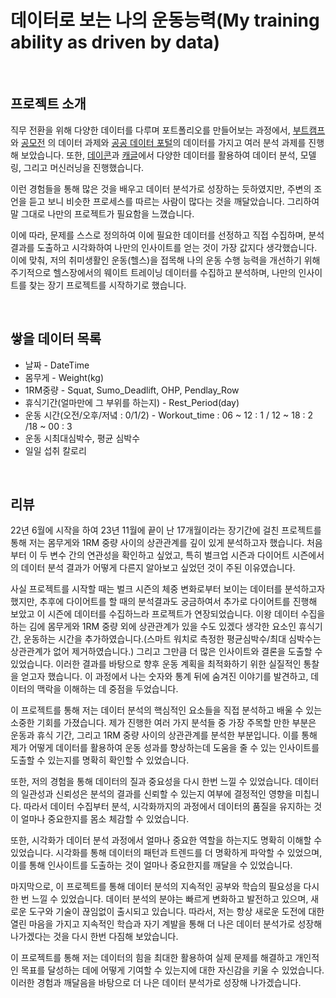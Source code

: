 #  데이터로 보는 나의 운동능력(My training ability as driven by data)

<br/>

## 프로젝트 소개

직무 전환을 위해 다양한 데이터를 다루며 포트폴리오를 만들어보는 과정에서, [부트캠프](https://github.com/siilver94/Stock-data-collection-analysis-and-visualization)와 [공모전](https://github.com/siilver94/Stock-investment-automation) 의 데이터 과제와 [공공 데이터 포털](https://github.com/siilver94/get-forecast-from-open-api)의 데이터를 가지고 여러 분석 과제를 진행해 보았습니다.
또한, [데이콘](https://github.com/siilver94/Customer-Gender-Prediction)과 [캐글](https://github.com/siilver94/Analysis-for-Opening-a-Bakery/tree/main)에서 다양한 데이터를 활용하여 데이터 분석, 모델링, 그리고 머신러닝을 진행했습니다.

이런 경험들을 통해 많은 것을 배우고 데이터 분석가로 성장하는 듯하였지만, 주변의 조언을 듣고 보니 비슷한 프로세스를 따르는 사람이 많다는 것을 깨달았습니다. 그리하여 말 그대로 나만의 프로젝트가 필요함을 느꼈습니다.

이에 따라, 문제를 스스로 정의하여 이에 필요한 데이터를 선정하고 직접 수집하며, 분석 결과를 도출하고 시각화하여 나만의 인사이트를 얻는 것이 가장 값지다 생각했습니다.
이에 맞춰, 저의 취미생활인 운동(헬스)을 접목해 나의 운동 수행 능력을 개선하기 위해 주기적으로 헬스장에서의 웨이트 트레이닝 데이터를 수집하고 분석하며, 나만의 인사이트를 찾는 장기 프로젝트를 시작하기로 했습니다.

<br/>

## 쌓을 데이터 목록

- 날짜 - DateTime
- 몸무게 - Weight(kg)
- 1RM중량 - Squat, Sumo_Deadlift, OHP, Pendlay_Row
- 휴식기간(얼마만에 그 부위를 하는지) - Rest_Period(day)
- 운동 시간(오전/오후/저녘 : 0/1/2) - Workout_time : 06 ~ 12 : 1  /  12 ~ 18 : 2 /18 ~ 00  : 3
- 운동 시최대심박수, 평균 심박수
- 일일 섭취 칼로리
  
<br/>

  ## 리뷰

  22년 6월에 시작을 하여 23년 11월에 끝이 난 17개월이라는 장기간에 걸친 프로젝트를 통해 저는 몸무게와 1RM 중량 사이의 상관관계를 깊이 있게 분석하고자 했습니다. 처음부터 이 두 변수 간의 연관성을 확인하고 싶었고, 특히 벌크업 시즌과 다이어트 시즌에서의 데이터 분석 결과가 어떻게 다른지 알아보고 싶었던 것이 주된 이유였습니다.

사실 프로젝트를 시작할 때는 벌크 시즌의 체중 변화로부터 보이는 데이터를 분석하고자 했지만, 추후에 다이어트를 할 때의 분석결과도 궁금하여서 추가로 다이어트를 진행해 보았고 이 시즌에 데이터를 수집하느라 프로젝트가 연장되었습니다. 이왕 데이터 수집을 하는 김에 몸무게와 1RM 중량 외에 상관관계가 있을 수도 있겠다 생각한 요소인 휴식기간, 운동하는 시간을 추가하였습니다.(스마트 워치로 측정한  평균심박수/최대 심박수는 상관관계가 없어 제거하였습니다.)  그리고 그만큼 더 많은 인사이트와 결론을 도출할 수 있었습니다. 이러한 결과를 바탕으로 향후 운동 계획을 최적화하기 위한 실질적인 통찰을 얻고자 했습니다. 이 과정에서 나는 숫자와 통계 뒤에 숨겨진 이야기를 발견하고, 데이터의 맥락을 이해하는 데 중점을 두었습니다.


이 프로젝트를 통해 저는 데이터 분석의 핵심적인 요소들을 직접 분석하고 배울 수 있는 소중한 기회를 가졌습니다. 제가 진행한 여러 가지 분석들 중 가장 주목할 만한 부분은 운동과 휴식 기간, 그리고 1RM 중량 사이의 상관관계를 분석한 부분입니다. 이를 통해 제가 어떻게 데이터를 활용하여 운동 성과를 향상하는데 도움을 줄 수 있는 인사이트를 도출할 수 있는지를 명확히 확인할 수 있었습니다.

또한, 저의 경험을 통해 데이터의 질과 중요성을 다시 한번 느낄 수 있었습니다. 데이터의 일관성과 신뢰성은 분석의 결과를 신뢰할 수 있는지 여부에 결정적인 영향을 미칩니다. 따라서 데이터 수집부터 분석, 시각화까지의 과정에서 데이터의 품질을 유지하는 것이 얼마나 중요한지를 몸소 체감할 수 있었습니다.

또한, 시각화가 데이터 분석 과정에서 얼마나 중요한 역할을 하는지도 명확히 이해할 수 있었습니다. 시각화를 통해 데이터의 패턴과 트렌드를 더 명확하게 파악할 수 있었으며, 이를 통해 인사이트를 도출하는 것이 얼마나 중요한지를 깨달을 수 있었습니다.

마지막으로, 이 프로젝트를 통해 데이터 분석의 지속적인 공부와 학습의 필요성을 다시 한 번 느낄 수 있었습니다. 데이터 분석의 분야는 빠르게 변화하고 발전하고 있으며, 새로운 도구와 기술이 끊임없이 출시되고 있습니다. 따라서, 저는 항상 새로운 도전에 대한 열린 마음을 가지고 지속적인 학습과 자기 계발을 통해 더 나은 데이터 분석가로 성장해 나가겠다는 것을 다시 한번 다짐해 보았습니다.

이 프로젝트를 통해 저는 데이터의 힘을 최대한 활용하여 실제 문제를 해결하고 개인적인 목표를 달성하는 데에 어떻게 기여할 수 있는지에 대한 자신감을 키울 수 있었습니다. 이러한 경험과 깨달음을 바탕으로 더 나은 데이터 분석가로 성장해 나가겠습니다.
